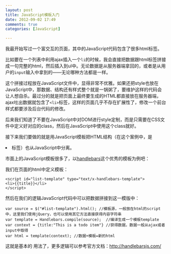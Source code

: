 ```yaml
---
layout: post
title: JavaScript模板入门
date: 2012-09-02 17:49
comments: true
categories: [JavaScript]

---
```


我最开始写过一个富交互的页面，其中的JavaScript代码包含了很多html标签。

比如要在一个列表中利用ajax插入一个`li`的时候，我会直接把数据跟html标签拼接成一句完整的html，然后插入到ul中。无论数据是从服务器端拿回的，或者是从用户的`input`输入中拿到的——无论哪种方法都是一样。

这个拼接过程放在JavaScript文件中，显得非常不优雅。如果还把style也放在JavaScript中，那数据、结构还有样式整个就是一锅粥了，要维护这样的代码会让人想自杀。最过分的就是把页面上最终要生成的HTML都直接放在服务器端，ajax吐出数据就包含了`<li>`标签，这样的页面几乎不存在扩展性了，修改一个前台样式都要涉及后台代码的修改。

后来我们知道了不要在JavaScript中对DOM进行style定制，而是只需要在CSS文件中定义好对应的class，然后在JavaScript中使用这个class就好。

接下来我们要做的就是用JavaScript模板把HTML结构（在这个案例中，是<li>标签）也从JavaScript中分离。

市面上的JavaScript模板很多了，以<a href="http://handlebarsjs.com/">handlebars</a>这个优秀的模板为例吧：

我们在页面的html中定义模板：

	<script id="list-template" type="text/x-handlebars-template">
	<li>{{title}}</li>
	</script>
		
然后在我们的逻辑JavaScript代码中可以把数据拼接到这一模版中：

	var source = $("#list-template").html(); //模板源，一般放在html的script中，这里我们使用jQuery，也可以使用其它方法直接获得内容字符串
	var template = Handlebars.compile(source);  //编译生成一个模板template
	var context = {title:"This is a todo item"} //获得数据，数据一般从ajax或者input中取得
	var html = template(context); //数据+模板=新的html
	
这就是基本的 用法了，更多逻辑可以参考官方文档：<a href="http://handlebarsjs.com/">http://handlebarsjs.com/</a>
